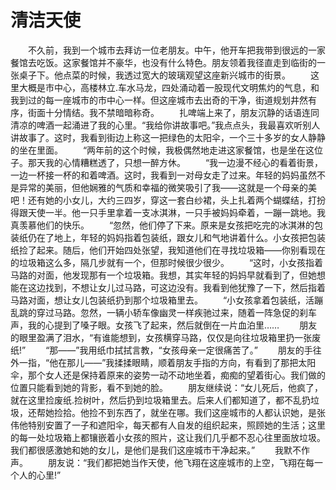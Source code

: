 # 清洁天使
　　不久前，我到一个城市去拜访一位老朋友。中午，他开车把我带到很远的一家餐馆去吃饭。这家餐馆并不豪华，也没有什么特色。朋友领着我径直走到临街的一张桌子下。他点菜的时候，我透过宽大的玻璃观望这座新兴城市的街景。 
　　这里大概是市中心，高楼林立.车水马龙，四处涌动着一股现代文明焦灼的气息，和我到过的每一座城市的市中心一样。但这座城市去出奇的干净，街道规划井然有序，街面十分情结。我不禁暗暗称奇。 
　　扎啤端上来了，朋友沉静的话语连同清凉的啤酒一起涌进了我的心里。“我给你讲故事吧。”我点点头，我最喜欢听别人讲故事了。这时，我看到街边上称这一把绿色的太阳伞，一个三十多岁的女人静静的坐在里面。 
　　“两年前的这个时候，我极偶然地走进这家餐馆，也是坐在这位子。那天我的心情糟糕透了，只想一醉方休。 
　　“我一边漫不经心的看着街景，一边一杯接一杯的和着啤酒。这时，我看到一对母女走了过来。年轻的妈妈虽然不是异常的美丽，但他娴雅的气质和幸福的微笑吸引了我——这就是一个母亲的美吧！还有她的小女儿，大约三四岁，穿这一套白纱裙，头上扎着两个蝴蝶结，打扮得跟天使一半。他一只手里拿着一支冰淇淋，一只手被妈妈牵着，一蹦一跳地。我真羡慕他们的快乐。 
　　“忽然，他们停了下来。原来是女孩把吃完的冰淇淋的包装纸仍在了地上，年轻的妈妈指着包装纸，跟女儿和气地讲着什么。小女孩把包装纸捡了起来。随后，他们开始四处张望，我知道他们在寻找垃圾箱——你别看现在的垃圾箱这么多，隔几步就有一个，但那时候很少很少。 
　　“这时，小女孩指着马路的对面，他发现那有一个垃圾箱。我想，其实年轻的妈妈早就看到了，但她想能在这边找到，不想让女儿过马路，可这边没有。我看到他犹豫了一下，然后指着马路对面，想让女儿包装纸扔到那个垃圾箱里去。 
　　“小女孩拿着包装纸，活蹦乱跳的穿过马路。忽然，一辆小轿车像幽灵一样疾驰过来，随着一阵急促的刹车声，我的心提到了嗓子眼。女孩飞了起来，然后就倒在一片血泊里…… 
　　朋友的眼里盈满了泪水，“有谁能想到，女孩横穿马路，仅仅是向往垃圾箱里扔一张废纸!” 
　　“那——”我用纸巾拭拭言教，“女孩母亲一定很痛苦了。” 
　　朋友的手往外一指，“他在那儿——”我揉揉眼睛，顺着朋友手指的方向，有看到了那把太阳伞，那个女人还是保持着原来的姿势一动不动地坐着，痴痴的望着街心。我们做的位置只能看到她的背影，看不到她的脸。 
　　朋友继续说：“女儿死后，他疯了，就在这里捡废纸.捡树叶，然后扔到垃圾箱里去。后来人们都知道了，都不乱扔垃圾，还帮她捡拾。他捡不到东西了，就坐在哪。我们这座城市的人都认识她，是张伟他特别安置了一子和遮阳伞，每天都有人自发的组织起来，照顾她的生活；这里的每一处垃圾箱上都镶嵌着小女孩的照片，这让我们几乎都不忍心往里面放垃圾。我们都很感激她和她的女儿，是他们是我们这座城市干净起来。” 
　　我默不作声。 
　　朋友说：“我们都把她当作天使，他飞翔在这座城市的上空，飞翔在每一个人的心里!”
 